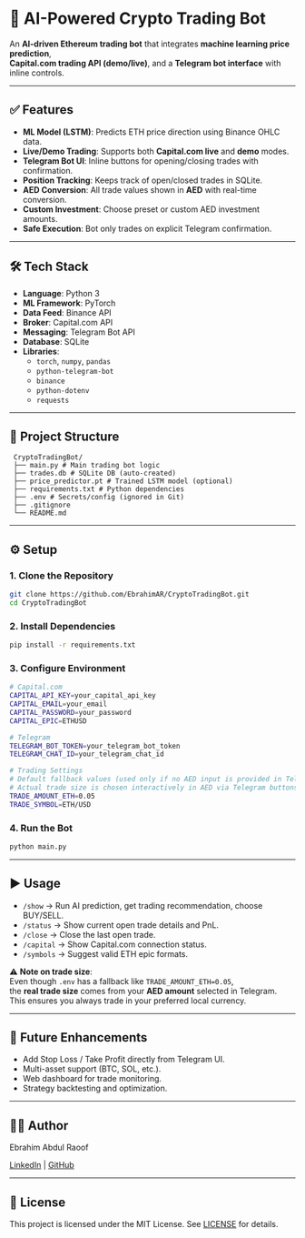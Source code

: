 # 🤖 AI-Powered Crypto Trading Bot

An **AI-driven Ethereum trading bot** that integrates **machine learning price prediction**,  
**Capital.com trading API (demo/live)**, and a **Telegram bot interface** with inline controls.  

---

## ✅ Features
- **ML Model (LSTM)**: Predicts ETH price direction using Binance OHLC data.
- **Live/Demo Trading**: Supports both **Capital.com live** and **demo** modes.
- **Telegram Bot UI**: Inline buttons for opening/closing trades with confirmation.
- **Position Tracking**: Keeps track of open/closed trades in SQLite.
- **AED Conversion**: All trade values shown in **AED** with real-time conversion.
- **Custom Investment**: Choose preset or custom AED investment amounts.
- **Safe Execution**: Bot only trades on explicit Telegram confirmation.

---

## 🛠 Tech Stack
- **Language**: Python 3
- **ML Framework**: PyTorch
- **Data Feed**: Binance API
- **Broker**: Capital.com API
- **Messaging**: Telegram Bot API
- **Database**: SQLite
- **Libraries**:
  - `torch`, `numpy`, `pandas`
  - `python-telegram-bot`
  - `binance`
  - `python-dotenv`
  - `requests`

---

## 📂 Project Structure
     CryptoTradingBot/
     ├── main.py # Main trading bot logic
     ├── trades.db # SQLite DB (auto-created)
     ├── price_predictor.pt # Trained LSTM model (optional)
     ├── requirements.txt # Python dependencies
     ├── .env # Secrets/config (ignored in Git)
     ├── .gitignore
     └── README.md

---

## ⚙️ Setup

### **1. Clone the Repository**
```bash
git clone https://github.com/EbrahimAR/CryptoTradingBot.git
cd CryptoTradingBot
```

### **2. Install Dependencies**
```bash
pip install -r requirements.txt
```

### **3. Configure Environment**
```bash
# Capital.com
CAPITAL_API_KEY=your_capital_api_key
CAPITAL_EMAIL=your_email
CAPITAL_PASSWORD=your_password
CAPITAL_EPIC=ETHUSD

# Telegram
TELEGRAM_BOT_TOKEN=your_telegram_bot_token
TELEGRAM_CHAT_ID=your_telegram_chat_id

# Trading Settings
# Default fallback values (used only if no AED input is provided in Telegram).
# Actual trade size is chosen interactively in AED via Telegram buttons.
TRADE_AMOUNT_ETH=0.05
TRADE_SYMBOL=ETH/USD
```

### **4. Run the Bot**
```bash
python main.py
```

---

## ▶️ Usage
- `/show` → Run AI prediction, get trading recommendation, choose BUY/SELL.
- `/status` → Show current open trade details and PnL.
- `/close` → Close the last open trade.
- `/capital` → Show Capital.com connection status.
- `/symbols` → Suggest valid ETH epic formats.

⚠️ **Note on trade size**:  
Even though `.env` has a fallback like `TRADE_AMOUNT_ETH=0.05`,  
the **real trade size** comes from your **AED amount** selected in Telegram.  
This ensures you always trade in your preferred local currency.

---

## 🔗 Future Enhancements
- Add Stop Loss / Take Profit directly from Telegram UI.
- Multi-asset support (BTC, SOL, etc.).
- Web dashboard for trade monitoring.
- Strategy backtesting and optimization.

---

## 👨‍💻 Author
Ebrahim Abdul Raoof

[LinkedIn](https://www.linkedin.com/in/ebrahim-ar/) | [GitHub](https://github.com/EbrahimAR)

---

## 📜 License
This project is licensed under the MIT License. See [LICENSE]() for details.
